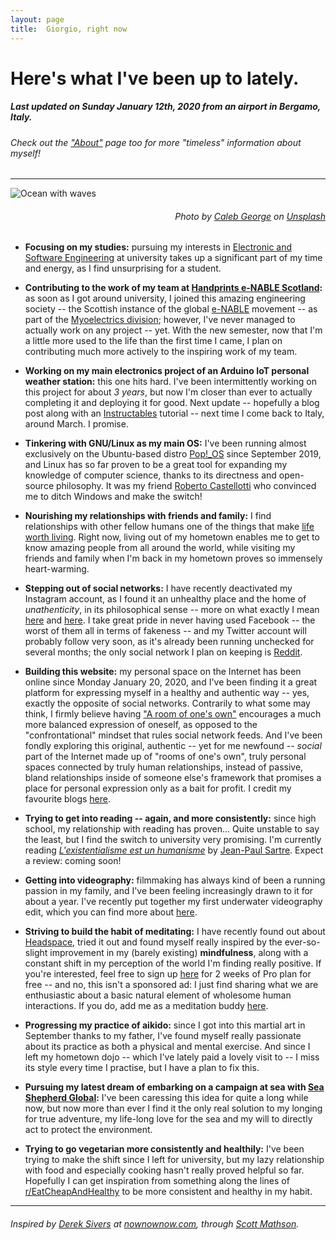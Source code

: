 ```yaml
---
layout: page
title:  Giorgio, right now
---
```


# Here's what I've been up to lately.
##### Last updated on Sunday January 12th, 2020 from an airport in Bergamo, Italy.
###### Check out the ["About"](/about) page too for more "timeless" information about myself!
---

![Ocean with waves](/assets/img/pages/caleb-george-Lh6X0gXu7eg-unsplash-crop.jpg)
<h6 style="text-align: right"><i>
Photo by
<a href="https://unsplash.com/@seemoris">
Caleb George</a>
on
<a href="https://unsplash.com">
Unsplash</a>
</i></h6>

-   **Focusing on my studies:** pursuing my interests in [Electronic and Software Engineering](https://www.gla.ac.uk/undergraduate/degrees/electronicsoftwareengineering/) at university takes up a significant part of my time and energy, as I find unsurprising for a student.

-   **Contributing to the work of my team at [Handprints e-NABLE Scotland](https://handprintsenable.com):** as soon as I got around university, I joined this amazing engineering society -- the Scottish instance of the global [e-NABLE](http://enablingthefuture.org) movement -- as part of the [Myoelectrics division](https://handprintsenable.com/myoelectric-project); however, I've never managed to actually work on any project -- yet. With the new semester, now that I'm a little more used to the life than the first time I came, I plan on contributing much more actively to the inspiring work of my team.

-   **Working on my main electronics project of an Arduino IoT personal weather station:** this one hits hard. I've been intermittently working on this project for about *3 years*, but now I'm closer than ever to actually completing it and deploying it for good. Next update -- hopefully a blog post along with an [Instructables](https://instructables.com) tutorial -- next time I come back to Italy, around March. I promise.

-   **Tinkering with GNU/Linux as my main OS:** I've been running almost exclusively on the Ubuntu-based distro [Pop!_OS](https://system76.com/pop) since September 2019, and Linux has so far proven to be a great tool for expanding my knowledge of computer science, thanks to its directness and open-source philosophy. It was my friend [Roberto Castellotti](http://rcastellotti.dev) who convinced me to ditch Windows and make the switch!

-   **Nourishing my relationships with friends and family:** I find relationships with other fellow humans one of the things that make [life worth living](http://www.leopardi.it/canti34.php). Right now, living out of my hometown enables me to get to know amazing people from all around the world, while visiting my friends and family when I'm back in my hometown proves so immensely heart-warming.

-   **Stepping out of social networks:** I have recently deactivated my Instagram account, as I found it an unhealthy place and the home of *unathenticity*, in its philosophical sense -- more on what exactly I mean [here](http://royby.com/philosophy/pages/dasein.html) and [here](https://plato.stanford.edu/entries/authenticity). I take great pride in never having used Facebook -- the worst of them all in terms of fakeness -- and my Twitter account will probably follow very soon, as it's already been running unchecked for several months; the only social network I plan on keeping is [Reddit](https://reddit.com).

-   **Building this website:** my personal space on the Internet has been online since Monday January 20, 2020, and I've been finding it a great platform for expressing myself in a healthy and authentic way -- yes, exactly the opposite of social networks. Contrarily to what some may think, I firmly believe having ["A room of one's own"](https://www.sparknotes.com/lit/roomofonesown/summary/) encourages a much more balanced expression of oneself, as opposed to the "confrontational" mindset that rules social network feeds. And I've been fondly exploring this original, authentic -- yet for me newfound -- *social* part of the Internet made up of "rooms of one's own", truly personal spaces connected by truly human relationships, instead of passive, bland relationships inside of someone else's framework that promises a place for personal expression only as a bait for profit. I credit my favourite blogs [here](/favblogs).

-   **Trying to get into reading -- again, and more consistently:** since high school, my relationship with reading has proven... Quite unstable to say the least, but I find the switch to university very promising. I'm currently reading *[L'existentialisme est un humanisme](https://www.litcharts.com/lit/existentialism-is-a-humanism/summary-and-analysis)* by [Jean-Paul Sartre](https://en.wikipedia.org/wiki/Jean-Paul_Sartre). Expect a review: coming soon!

-   **Getting into videography:** filmmaking has always kind of been a running passion in my family, and I've been feeling increasingly drawn to it for about a year. I've recently put together my first underwater videography edit, which you can find more about [here](/video).

-   **Striving to build the habit of meditating:** I have recently found out about [Headspace](https://headspace.com), tried it out and found myself really inspired by the ever-so-slight improvement in my (barely existing) **mindfulness**, along with a constant shift in my perception of the world I'm finding really positive. If you're interested, feel free to sign up [here](https://headspace.com/invite/pabVfxz) for 2 weeks of Pro plan for free -- and no, this isn't a sponsored ad: I just find sharing what we are enthusiastic about a basic natural element of wholesome human interactions. If you do, add me as a meditation buddy [here](https://hdsp.co/buddy/request/pabVfxz/0NzcAZ).

-   **Progressing my practice of aikido:** since I got into this martial art in September thanks to my father, I've found myself really passionate about its practice as both a physical and mental exercise. And since I left my hometown dojo -- which I've lately paid a lovely visit to -- I miss its style every time I practise, but I have a plan to fix this.

-   **Pursuing my latest dream of embarking on a campaign at sea with [Sea Shepherd Global](https://seashepherdglobal.org):** I've been caressing this idea for quite a long while now, but now more than ever I find it the only real solution to my longing for true adventure, my life-long love for the sea and my will to directly act to protect the environment.

-   **Trying to go vegetarian more consistently and healthily:** I've been trying to make the shift since I left for university, but my lazy relationship with food and especially cooking hasn't really proved helpful so far. Hopefully I can get inspiration from something along the lines of [r/EatCheapAndHealthy](https://www.reddit.com/r/eatcheapandhealthy) to be more consistent and healthy in my habit.

---
###### Inspired by [Derek Sivers](http://sivers.org) at [nownownow.com](http://nownownow.com/about), through [Scott Mathson](http://scottmathson.com).